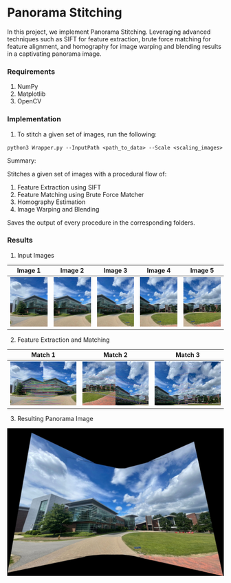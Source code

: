 # Panorama Stitching

In this project, we implement Panorama Stitching. Leveraging advanced techniques such as SIFT for feature extraction, brute force matching for feature alignment, and homography for image warping and blending results in a captivating panorama image.

### Requirements

1. NumPy
2. Matplotlib
3. OpenCV

### Implementation 

1. To stitch a given set of images, run the following: 
```
python3 Wrapper.py --InputPath <path_to_data> --Scale <scaling_images> 
```

Summary:

Stitches a given set of images with a procedural flow of: 
1. Feature Extraction using SIFT 
2. Feature Matching using Brute Force Matcher  
3. Homography Estimation
4. Image Warping and Blending

Saves the output of every procedure in the corresponding folders.

### Results

1. Input Images

| Image 1 | Image 2 | Image 3 | Image 4 | Image 5 |
|:-------:|:-------:|:-------:|:-------:|:-------:|
|<img src="/Phase1/Data/Set5/1.jpg" width="200">|<img src="/Phase1/Data/Set5/2.jpg" width="200">|<img src="/Phase1/Data/Set5/3.jpg" width="200">|<img src="/Phase1/Data/Set5/4.jpg" width="200">|<img src="/Phase1/Data/Set5/5.jpg" width="200">|


2. Feature Extraction and Matching

| Match 1 | Match 2 | Match 3 | 
|:-------:|:-------:|:-------:|
|<img src="/Phase1/Data/Set5/Matches/match_0.jpg" width="300">|<img src="/Phase1/Data/Set5/Matches/match_5.jpg" width="300">|<img src="/Phase1/Data/Set5/Matches/match_7.jpg" width="300"> |

3. Resulting Panorama Image

<img src="/Phase1/Data/Set5/Pano/Final_Panorama.jpg"> 


